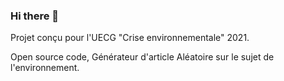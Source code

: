 ### Hi there 👋

Projet conçu pour l'UECG "Crise environnementale" 2021.

Open source code, Générateur d'article Aléatoire sur le sujet de l'environnement.